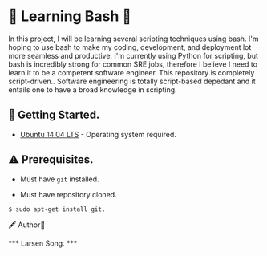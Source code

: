 # :shell: Learning Bash :shell:

In this project, I will be learning several scripting techniques using bash.
I'm hoping to use bash to make my coding, development, and deployment lot more seamless and productive. I'm currently using Python for scripting, but bash is incredibly strong for common SRE jobs, therefore I believe I need to learn it to be a competent software engineer. This repository is completely script-driven..
Software engineering is totally script-based depedant and it entails one to have a broad knowledge in scripting.


## :running: Getting Started.

* [Ubuntu 14.04 LTS](http://releases.ubuntu.com/14.04/) - Operating system  required.

## :warning: Prerequisites.

* Must have `git` installed.

* Must have repository cloned.

```
$ sudo apt-get install git.
```

🖋️ Author📘
 
 *** Larsen Song. ***
